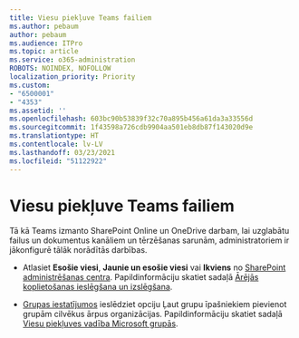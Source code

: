```yaml
---
title: Viesu piekļuve Teams failiem
ms.author: pebaum
author: pebaum
ms.audience: ITPro
ms.topic: article
ms.service: o365-administration
ROBOTS: NOINDEX, NOFOLLOW
localization_priority: Priority
ms.custom:
- "6500001"
- "4353"
ms.assetid: ''
ms.openlocfilehash: 603bc90b53839f32c70a895b456a61da3a33556d
ms.sourcegitcommit: 1f43598a726cdb9904aa501eb8db87f143020d9e
ms.translationtype: HT
ms.contentlocale: lv-LV
ms.lasthandoff: 03/23/2021
ms.locfileid: "51122922"
---
```

# <a name="guest-access-to-teams-files"></a>Viesu piekļuve Teams failiem

Tā kā Teams izmanto SharePoint Online un OneDrive darbam, lai uzglabātu failus un dokumentus kanāliem un tērzēšanas sarunām, administratoriem ir jākonfigurē tālāk norādītās darbības.

- Atlasiet **Esošie viesi**, **Jaunie un esošie viesi** vai **Ikviens** no [SharePoint administrēšanas centra](https://admin.microsoft.com/sharepoint?page=sharing&modern=true). Papildinformāciju skatiet sadaļā [Ārējās koplietošanas ieslēgšana un izslēgšana](https://docs.microsoft.com/sharepoint/turn-external-sharing-on-or-off).

- [Grupas iestatījumos](https://admin.microsoft.com/Adminportal/Home?source=applauncher#/Settings/Services/:/Settings/L1/O365Groups) ieslēdziet opciju Ļaut grupu īpašniekiem pievienot grupām cilvēkus ārpus organizācijas. Papildinformāciju skatiet sadaļā [Viesu piekļuves vadība Microsoft grupās](https://docs.microsoft.com/microsoftteams/teams-dependencies#control-guest-access-in-office-365-groups).
